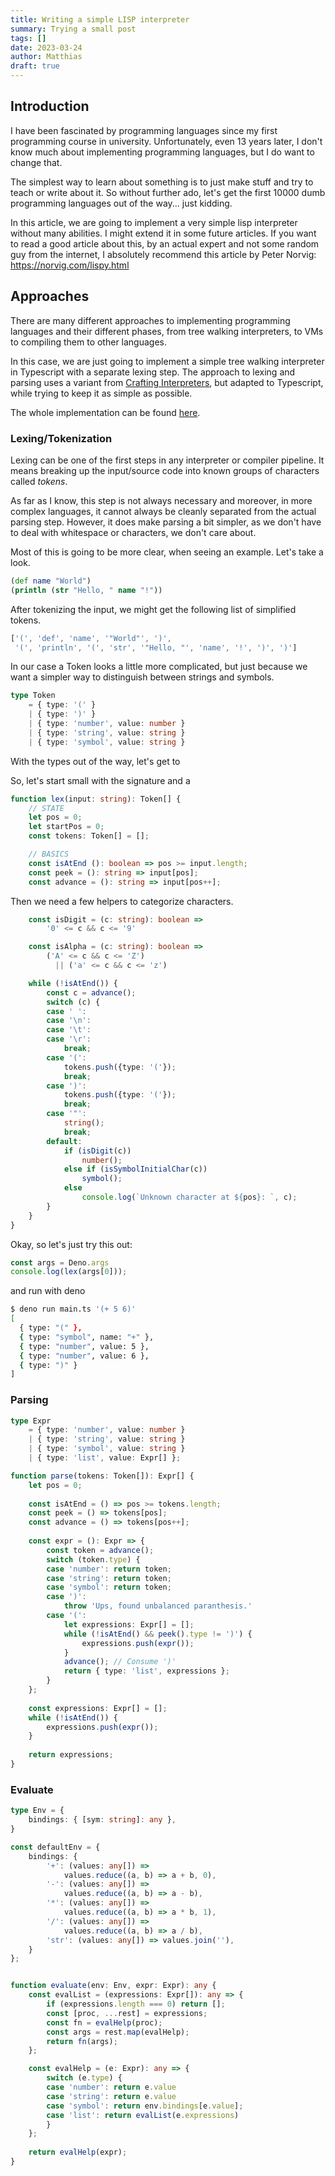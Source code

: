 ```yaml
---
title: Writing a simple LISP interpreter
summary: Trying a small post
tags: []
date: 2023-03-24
author: Matthias
draft: true
---
```


## Introduction

I have been fascinated by programming languages since my first
programming course in university. Unfortunately, even 13 years later,
I don't know much about implementing programming languages, but I do
want to change that.

The simplest way to learn about something is to just make stuff and
try to teach or write about it. So without further ado, let's get the
first 10000 dumb programming languages out of the way... just kidding.

In this article, we are going to implement a very simple lisp
interpreter without many abilities. I might extend it in some future
articles. If you want to read a good article about this, by an actual
expert and not some random guy from the internet, I absolutely
recommend this article by Peter Norvig: https://norvig.com/lispy.html



## Approaches

There are many different approaches to implementing programming
languages and their different phases, from tree walking interpreters,
to VMs to compiling them to other languages.

In this case, we are just going to implement a simple tree walking
interpreter in Typescript with a separate lexing step. The approach to
lexing and parsing uses a variant from [Crafting
Interpreters](https://craftinginterpreters.com/), but adapted to
Typescript, while trying to keep it as simple as possible.

The whole implementation can be found
[here](https://gist.github.com/noobymatze/62805a751c91999e02f2976639608c0c).


### Lexing/Tokenization

Lexing can be one of the first steps in any interpreter or compiler
pipeline. It means breaking up the input/source code into known groups
of characters called *tokens*.

As far as I know, this step is not always necessary and moreover, in
more complex languages, it cannot always be cleanly separated from the
actual parsing step. However, it does make parsing a bit simpler, as
we don't have to deal with whitespace or characters, we don't care
about.

Most of this is going to be more clear, when seeing an example. Let's
take a look.

```clojure
(def name "World")
(println (str "Hello, " name "!"))
```

After tokenizing the input, we might get the following list of
simplified tokens.

```typescript
['(', 'def', 'name', '"World"', ')',
 '(', 'println', '(', 'str', '"Hello, "', 'name', '!', ')', ')']
```

In our case a Token looks a little more complicated, but just because
we want a simpler way to distinguish between strings and symbols.


```typescript
type Token
    = { type: '(' }
    | { type: ')' }
    | { type: 'number', value: number }
    | { type: 'string', value: string }
    | { type: 'symbol', value: string }
```

With the types out of the way, let's get to 

So, let's start small with the signature and a 

```typescript
function lex(input: string): Token[] {
    // STATE
    let pos = 0;
    let startPos = 0;
    const tokens: Token[] = [];
```

```typescript
    // BASICS
    const isAtEnd (): boolean => pos >= input.length;
    const peek = (): string => input[pos];
    const advance = (): string => input[pos++];
```

Then we need a few helpers to categorize characters.

```typescript
    const isDigit = (c: string): boolean =>
        '0' <= c && c <= '9'

    const isAlpha = (c: string): boolean =>
        ('A' <= c && c <= 'Z')
          || ('a' <= c && c <= 'z')
```

```typescript
    while (!isAtEnd()) {
        const c = advance();
        switch (c) {
        case ' ':
        case '\n':
        case '\t':
        case '\r':
            break;
        case '(': 
            tokens.push({type: '('});
            break;
        case ')': 
            tokens.push({type: '('});
            break;
        case '"': 
            string();
            break;
        default: 
            if (isDigit(c))
                number();
            else if (isSymbolInitialChar(c))
                symbol();
            else
                console.log(`Unknown character at ${pos}: `, c);
        }
    }
}
```

Okay, so let's just try this out:

```typescript
const args = Deno.args
console.log(lex(args[0]));
```

and run with deno

```bash
$ deno run main.ts '(+ 5 6)'
[
  { type: "(" },
  { type: "symbol", name: "+" },
  { type: "number", value: 5 },
  { type: "number", value: 6 },
  { type: ")" }
]
```

### Parsing

```typescript
type Expr
    = { type: 'number', value: number }
    | { type: 'string', value: string }
    | { type: 'symbol', value: string }
    | { type: 'list', value: Expr[] };

function parse(tokens: Token[]): Expr[] {
    let pos = 0;
    
    const isAtEnd = () => pos >= tokens.length;
    const peek = () => tokens[pos];
    const advance = () => tokens[pos++];
    
    const expr = (): Expr => {
        const token = advance();
        switch (token.type) {
        case 'number': return token;
        case 'string': return token;
        case 'symbol': return token;
        case ')': 
            throw 'Ups, found unbalanced paranthesis.'
        case '(':
            let expressions: Expr[] = [];
            while (!isAtEnd() && peek().type != ')') {
                expressions.push(expr());
            }
            advance(); // Consume ')'
            return { type: 'list', expressions };
        }
    };
    
    const expressions: Expr[] = [];
    while (!isAtEnd()) {
        expressions.push(expr());
    }
    
    return expressions;
}
```


### Evaluate

```typescript
type Env = {
    bindings: { [sym: string]: any },
}

const defaultEnv = {
    bindings: {
        '+': (values: any[]) => 
            values.reduce((a, b) => a + b, 0),
        '-': (values: any[]) => 
            values.reduce((a, b) => a - b),
        '*': (values: any[]) => 
            values.reduce((a, b) => a * b, 1),
        '/': (values: any[]) => 
            values.reduce((a, b) => a / b),
        'str': (values: any[]) => values.join(''),
    }
};


function evaluate(env: Env, expr: Expr): any {
    const evalList = (expressions: Expr[]): any => {
        if (expressions.length === 0) return [];
        const [proc, ...rest] = expressions;
        const fn = evalHelp(proc);
        const args = rest.map(evalHelp);
        return fn(args);
    };

    const evalHelp = (e: Expr): any => {
        switch (e.type) {
        case 'number': return e.value
        case 'string': return e.value
        case 'symbol': return env.bindings[e.value];
        case 'list': return evalList(e.expressions)
        }
    };
    
    return evalHelp(expr);
}
```


